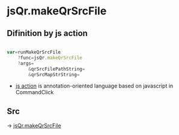 # jsQr.makeQrSrcFile

## Difinition by js action

```js.js

var=runMakeQrSrcFile
	?func=jsQr.makeQrSrcFile
	?args=
		&qrSrcFilePathString=
		&qrSrcMapStrString=
```

- [js action]() is annotation-oriented language based on javascript in CommandClick

## Src

-> [jsQr.makeQrSrcFile](https://github.com/puutaro/CommandClick/blob/master/app/src/main/java/com/puutaro/commandclick/fragment_lib/terminal_fragment/js_interface/qr/JsQr.kt#L133)



